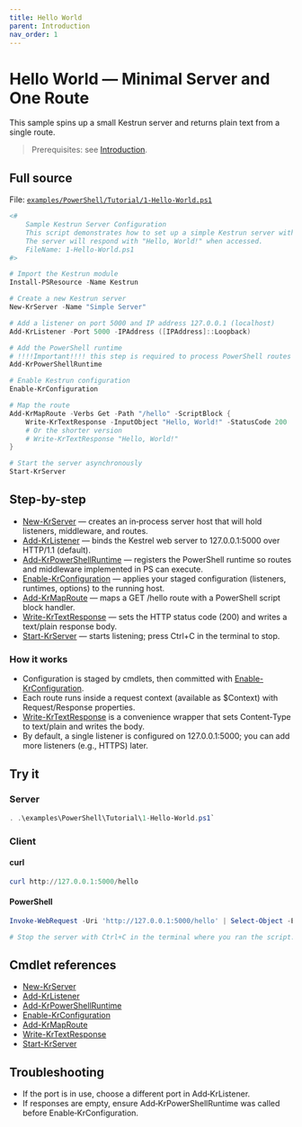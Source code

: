 ```yaml
---
title: Hello World
parent: Introduction
nav_order: 1
---
```


# Hello World — Minimal Server and One Route

This sample spins up a small Kestrun server and returns plain text from a single route.

> Prerequisites: see [Introduction](./Introduction.md#prerequisites).

## Full source

File: [`examples/PowerShell/Tutorial/1-Hello-World.ps1`](https://github.com/Kestrun/Kestrun/blob/main/examples/PowerShell/Tutorial/1-Hello-World.ps1)

```powershell
<#
    Sample Kestrun Server Configuration
    This script demonstrates how to set up a simple Kestrun server with a single route.
    The server will respond with "Hello, World!" when accessed.
    FileName: 1-Hello-World.ps1
#>

# Import the Kestrun module
Install-PSResource -Name Kestrun

# Create a new Kestrun server
New-KrServer -Name "Simple Server"

# Add a listener on port 5000 and IP address 127.0.0.1 (localhost)
Add-KrListener -Port 5000 -IPAddress ([IPAddress]::Loopback)

# Add the PowerShell runtime
# !!!!Important!!!! this step is required to process PowerShell routes and middlewares
Add-KrPowerShellRuntime

# Enable Kestrun configuration
Enable-KrConfiguration

# Map the route
Add-KrMapRoute -Verbs Get -Path "/hello" -ScriptBlock {
    Write-KrTextResponse -InputObject "Hello, World!" -StatusCode 200
    # Or the shorter version
    # Write-KrTextResponse "Hello, World!"
}

# Start the server asynchronously
Start-KrServer
```

## Step-by-step

- [New-KrServer][New-KrServer] — creates an in‑process server host that will hold listeners, middleware, and routes.
- [Add-KrListener][Add-KrListener] — binds the Kestrel web server to 127.0.0.1:5000 over HTTP/1.1 (default).
- [Add-KrPowerShellRuntime][Add-KrPowerShellRuntime] — registers the PowerShell runtime so routes and middleware implemented in PS can execute.
- [Enable-KrConfiguration][Enable-KrConfiguration] — applies your staged configuration (listeners, runtimes, options) to the running host.
- [Add-KrMapRoute][Add-KrMapRoute] — maps a GET /hello route with a PowerShell script block handler.
- [Write-KrTextResponse][Write-KrTextResponse] — sets the HTTP status code (200) and writes a text/plain response body.
- [Start-KrServer][Start-KrServer] — starts listening; press Ctrl+C in the terminal to stop.

### How it works

- Configuration is staged by cmdlets, then committed with [Enable-KrConfiguration](/docs/pwsh/cmdlets/Enable-KrConfiguration).
- Each route runs inside a request context (available as $Context) with Request/Response properties.
- [Write-KrTextResponse][Write-KrTextResponse] is a convenience wrapper that sets Content‑Type to text/plain and writes the body.
- By default, a single listener is configured on 127.0.0.1:5000; you can add more listeners (e.g., HTTPS) later.

## Try it

### Server

```powershell
. .\examples\PowerShell\Tutorial\1-Hello-World.ps1`
```

### Client

#### curl

```powershell
curl http://127.0.0.1:5000/hello
```

#### PowerShell

```powershell
Invoke-WebRequest -Uri 'http://127.0.0.1:5000/hello' | Select-Object -ExpandProperty Content

# Stop the server with Ctrl+C in the terminal where you ran the script.
```

## Cmdlet references

- [New-KrServer][New-KrServer]
- [Add-KrListener][Add-KrListener]
- [Add-KrPowerShellRuntime][Add-KrPowerShellRuntime]
- [Enable-KrConfiguration][Enable-KrConfiguration]
- [Add-KrMapRoute][Add-KrMapRoute]
- [Write-KrTextResponse][Write-KrTextResponse]
- [Start-KrServer][Start-KrServer]

## Troubleshooting

- If the port is in use, choose a different port in Add‑KrListener.
- If responses are empty, ensure Add‑KrPowerShellRuntime was called before Enable‑KrConfiguration.

[New-KrServer]: /docs/pwsh/cmdlets/New-KrServer
[Add-KrListener]: /docs/pwsh/cmdlets/Add-KrListener
[Add-KrPowerShellRuntime]: /docs/pwsh/cmdlets/Add-KrPowerShellRuntime
[Enable-KrConfiguration]: /docs/pwsh/cmdlets/Enable-KrConfiguration
[Add-KrMapRoute]: /docs/pwsh/cmdlets/Add-KrMapRoute
[Write-KrTextResponse]: /docs/pwsh/cmdlets/Write-KrTextResponse
[Start-KrServer]: /docs/pwsh/cmdlets/Start-KrServer
